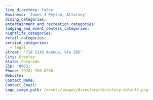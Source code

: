 ```yaml
---
live_directory: false
Business: 'James J Peyton, Attorney'
dining_categories:
entertainment_and_recreation_categories:
lodging_and_event_centers_categories:
nightlife_categories:
retail_categories:
service_categories:
  - legal
Street: '710 11th Avenue, Ste 205'
City: Greeley
State: Colorado
Zip: '80631'
Phone: (970) 356-8266
Website:
Contact_Name:
Contact_Email:
Logo_image_path: /assets/images/directory/directory-default.png
---
```



